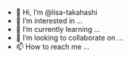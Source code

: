 - 👋 Hi, I’m @lisa-takahashi
- 👀 I’m interested in ...
- 🌱 I’m currently learning ...
- 💞️ I’m looking to collaborate on ...
- 📫 How to reach me ...

<!---
lisa-takahashi/lisa-takahashi is a ✨ special ✨ repository because its `README.md` (this file) appears on your GitHub profile.
You can click the Preview link to take a look at your changes.
--->
